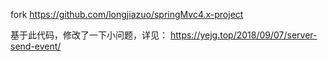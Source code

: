 fork https://github.com/longjiazuo/springMvc4.x-project

基于此代码，修改了一下小问题，详见：
https://yejg.top/2018/09/07/server-send-event/
